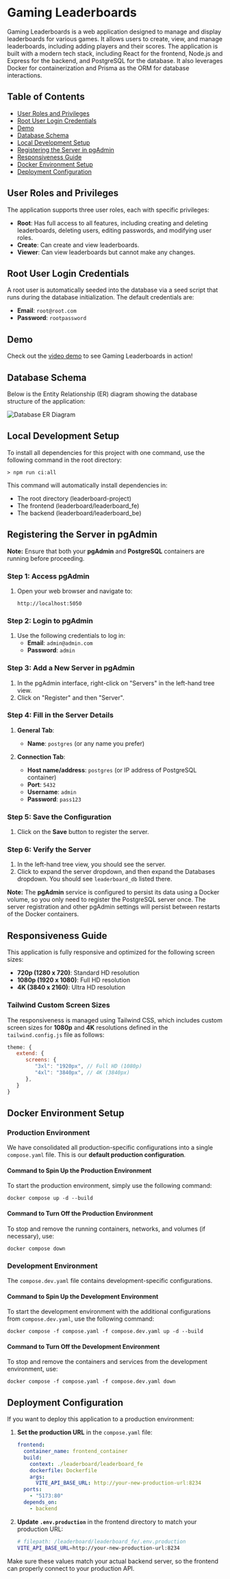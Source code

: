 # Gaming Leaderboards

Gaming Leaderboards is a web application designed to manage and display leaderboards for various games. It allows users to create, view, and manage leaderboards, including adding players and their scores. The application is built with a modern tech stack, including React for the frontend, Node.js and Express for the backend, and PostgreSQL for the database. It also leverages Docker for containerization and Prisma as the ORM for database interactions.

## Table of Contents

- [User Roles and Privileges](#user-roles-and-privileges)
- [Root User Login Credentials](#root-user-login-credentials)
- [Demo](#demo)
- [Database Schema](#database-schema)
- [Local Development Setup](#local-development-setup)
- [Registering the Server in pgAdmin](#registering-the-server-in-pgadmin)
- [Responsiveness Guide](#responsiveness-guide)
- [Docker Environment Setup](#docker-environment-setup)
- [Deployment Configuration](#deployment-configuration)

## User Roles and Privileges

The application supports three user roles, each with specific privileges:

- **Root**: Has full access to all features, including creating and deleting leaderboards, deleting users, editing passwords, and modifying user roles.
- **Create**: Can create and view leaderboards.
- **Viewer**: Can view leaderboards but cannot make any changes.

## Root User Login Credentials

A root user is automatically seeded into the database via a seed script that runs during the database initialization. The default credentials are:

- **Email**: `root@root.com`
- **Password**: `rootpassword`

## Demo

Check out the [video demo](https://www.youtube.com/watch?v=qjEBHYP4sJM) to see Gaming Leaderboards in action!

## Database Schema

Below is the Entity Relationship (ER) diagram showing the database structure of the application:

![Database ER Diagram](./docs/ERD.png)

## Local Development Setup
To install all dependencies for this project with one command, use the following command in the root directory:
```
> npm run ci:all
``` 
This command will automatically install dependencies in:
- The root directory (leaderboard-project)
- The frontend (leaderboard/leaderboard_fe)
- The backend (leaderboard/leaderboard_be)

## Registering the Server in pgAdmin

**Note:** Ensure that both your **pgAdmin** and **PostgreSQL** containers are running before proceeding.

### Step 1: Access pgAdmin

1. Open your web browser and navigate to:
   ```
   http://localhost:5050
   ```

### Step 2: Login to pgAdmin

1. Use the following credentials to log in:
   - **Email**: `admin@admin.com`
   - **Password**: `admin`

### Step 3: Add a New Server in pgAdmin

1. In the pgAdmin interface, right-click on "Servers" in the left-hand tree view.
2. Click on "Register" and then "Server".

### Step 4:  Fill in the Server Details

1. **General Tab**:
   - **Name**: `postgres` (or any name you prefer)

2. **Connection Tab**:
   - **Host name/address**: `postgres` (or IP address of PostgreSQL container)
   - **Port**: `5432`
   - **Username**: `admin`
   - **Password**: `pass123`

### Step 5: Save the Configuration

1. Click on the **Save** button to register the server.

### Step 6: Verify the Server

1. In the left-hand tree view, you should see the server.
2. Click to expand the server dropdown, and then expand the Databases dropdown. You should see `leaderboard_db` listed there.

**Note:** The **pgAdmin** service is configured to persist its data using a Docker volume, so you only need to register the PostgreSQL server once. The server registration and other pgAdmin settings will persist between restarts of the Docker containers.

## Responsiveness Guide

This application is fully responsive and optimized for the following screen sizes:

- **720p (1280 x 720)**: Standard HD resolution  
- **1080p (1920 x 1080)**: Full HD resolution  
- **4K (3840 x 2160)**: Ultra HD resolution  

### Tailwind Custom Screen Sizes

The responsiveness is managed using Tailwind CSS, which includes custom screen sizes for **1080p** and **4K** resolutions defined in the `tailwind.config.js` file as follows:

```javascript
theme: {
   extend: {
      screens: {
         "3xl": "1920px", // Full HD (1080p)
         "4xl": "3840px", // 4K (3840px)
      },
   }
}
```

## Docker Environment Setup

### Production Environment

We have consolidated all production-specific configurations into a single `compose.yaml` file. This is our **default production configuration**.

#### Command to Spin Up the Production Environment
To start the production environment, simply use the following command:
```
docker compose up -d --build
```

#### Command to Turn Off the Production Environment
To stop and remove the running containers, networks, and volumes (if necessary), use:
```
docker compose down
```

### Development Environment

The `compose.dev.yaml` file contains development-specific configurations.

#### Command to Spin Up the Development Environment
To start the development environment with the additional configurations from `compose.dev.yaml`, use the following command:
```
docker compose -f compose.yaml -f compose.dev.yaml up -d --build
```

#### Command to Turn Off the Development Environment
To stop and remove the containers and services from the development environment, use:
```
docker compose -f compose.yaml -f compose.dev.yaml down
```

## Deployment Configuration

If you want to deploy this application to a production environment:

1. **Set the production URL** in the `compose.yaml` file:
   ```yaml
   frontend:
     container_name: frontend_container
     build:
       context: ./leaderboard/leaderboard_fe
       dockerfile: Dockerfile
       args:
         VITE_API_BASE_URL: http://your-new-production-url:8234
     ports:
       - "5173:80"
     depends_on:
       - backend
   ```
2. **Update `.env.production`** in the frontend directory to match your production URL:
   ```bash
   # filepath: /leaderboard/leaderboard_fe/.env.production
   VITE_API_BASE_URL=http://your-new-production-url:8234
   ```

Make sure these values match your actual backend server, so the frontend can properly connect to your production API.